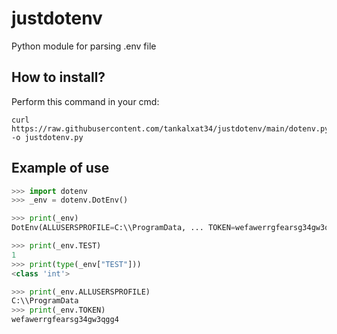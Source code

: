 # justdotenv
Python module for parsing .env file

## How to install?

Perform this command in your cmd:
```
curl https://raw.githubusercontent.com/tankalxat34/justdotenv/main/dotenv.py -o justdotenv.py
```

## Example of use

```py
>>> import dotenv
>>> _env = dotenv.DotEnv()

>>> print(_env)
DotEnv(ALLUSERSPROFILE=C:\\ProgramData, ... TOKEN=wefawerrgfearsg34gw3qgg4, NAME=alex123, TEST=1)

>>> print(_env.TEST)
1
>>> print(type(_env["TEST"]))
<class 'int'>

>>> print(_env.ALLUSERSPROFILE)
C:\\ProgramData
>>> print(_env.TOKEN)
wefawerrgfearsg34gw3qgg4
```

